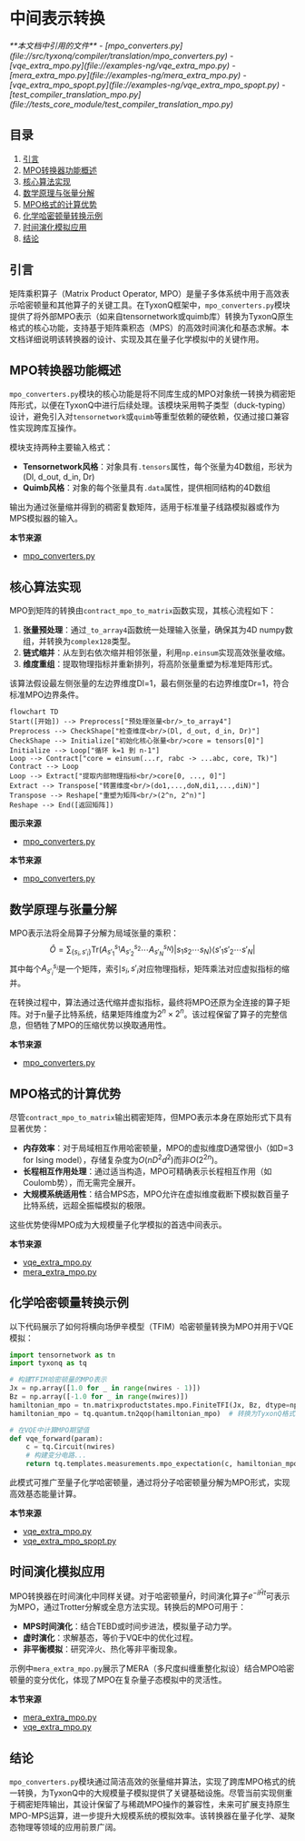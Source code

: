 # 中间表示转换

<cite>
**本文档中引用的文件**  
- [mpo_converters.py](file://src/tyxonq/compiler/translation/mpo_converters.py)
- [vqe_extra_mpo.py](file://examples-ng/vqe_extra_mpo.py)
- [mera_extra_mpo.py](file://examples-ng/mera_extra_mpo.py)
- [vqe_extra_mpo_spopt.py](file://examples-ng/vqe_extra_mpo_spopt.py)
- [test_compiler_translation_mpo.py](file://tests_core_module/test_compiler_translation_mpo.py)
</cite>

## 目录
1. [引言](#引言)
2. [MPO转换器功能概述](#mpo转换器功能概述)
3. [核心算法实现](#核心算法实现)
4. [数学原理与张量分解](#数学原理与张量分解)
5. [MPO格式的计算优势](#mpo格式的计算优势)
6. [化学哈密顿量转换示例](#化学哈密顿量转换示例)
7. [时间演化模拟应用](#时间演化模拟应用)
8. [结论](#结论)

## 引言
矩阵乘积算子（Matrix Product Operator, MPO）是量子多体系统中用于高效表示哈密顿量和其他算子的关键工具。在TyxonQ框架中，`mpo_converters.py`模块提供了将外部MPO表示（如来自tensornetwork或quimb库）转换为TyxonQ原生格式的核心功能，支持基于矩阵乘积态（MPS）的高效时间演化和基态求解。本文档详细说明该转换器的设计、实现及其在量子化学模拟中的关键作用。

## MPO转换器功能概述
`mpo_converters.py`模块的核心功能是将不同库生成的MPO对象统一转换为稠密矩阵形式，以便在TyxonQ中进行后续处理。该模块采用鸭子类型（duck-typing）设计，避免引入对`tensornetwork`或`quimb`等重型依赖的硬依赖，仅通过接口兼容性实现跨库互操作。

模块支持两种主要输入格式：
- **Tensornetwork风格**：对象具有`.tensors`属性，每个张量为4D数组，形状为(Dl, d_out, d_in, Dr)
- **Quimb风格**：对象的每个张量具有`.data`属性，提供相同结构的4D数组

输出为通过张量缩并得到的稠密复数矩阵，适用于标准量子线路模拟器或作为MPS模拟器的输入。

**本节来源**  
- [mpo_converters.py](file://src/tyxonq/compiler/translation/mpo_converters.py#L1-L20)

## 核心算法实现
MPO到矩阵的转换由`contract_mpo_to_matrix`函数实现，其核心流程如下：

1. **张量预处理**：通过`_to_array4`函数统一处理输入张量，确保其为4D numpy数组，并转换为`complex128`类型。
2. **链式缩并**：从左到右依次缩并相邻张量，利用`np.einsum`实现高效张量收缩。
3. **维度重组**：提取物理指标并重新排列，将高阶张量重塑为标准矩阵形式。

该算法假设最左侧张量的左边界维度Dl=1，最右侧张量的右边界维度Dr=1，符合标准MPO边界条件。

```mermaid
flowchart TD
Start([开始]) --> Preprocess["预处理张量<br/>_to_array4"]
Preprocess --> CheckShape["检查维度<br/>(Dl, d_out, d_in, Dr)"]
CheckShape --> Initialize["初始化核心张量<br/>core = tensors[0]"]
Initialize --> Loop["循环 k=1 到 n-1"]
Loop --> Contract["core = einsum(...r, rabc -> ...abc, core, Tk)"]
Contract --> Loop
Loop --> Extract["提取内部物理指标<br/>core[0, ..., 0]"]
Extract --> Transpose["转置维度<br/>(do1,...,doN,di1,...,diN)"]
Transpose --> Reshape["重塑为矩阵<br/>(2^n, 2^n)"]
Reshape --> End([返回矩阵])
```

**图示来源**  
- [mpo_converters.py](file://src/tyxonq/compiler/translation/mpo_converters.py#L39-L77)

**本节来源**  
- [mpo_converters.py](file://src/tyxonq/compiler/translation/mpo_converters.py#L39-L77)

## 数学原理与张量分解
MPO表示法将全局算子分解为局域张量的乘积：
$$
\hat{O} = \sum_{\{s_i,s'_i\}} \text{Tr}(A^{s_1}_{s'_1} A^{s_2}_{s'_2} \cdots A^{s_N}_{s'_N}) |s_1 s_2 \cdots s_N\rangle\langle s'_1 s'_2 \cdots s'_N|
$$
其中每个$A^{s_i}_{s'_i}$是一个矩阵，索引$s_i, s'_i$对应物理指标，矩阵乘法对应虚拟指标的缩并。

在转换过程中，算法通过迭代缩并虚拟指标，最终将MPO还原为全连接的算子矩阵。对于n量子比特系统，结果矩阵维度为$2^n \times 2^n$。该过程保留了算子的完整信息，但牺牲了MPO的压缩优势以换取通用性。

**本节来源**  
- [mpo_converters.py](file://src/tyxonq/compiler/translation/mpo_converters.py#L39-L77)

## MPO格式的计算优势
尽管`contract_mpo_to_matrix`输出稠密矩阵，但MPO表示本身在原始形式下具有显著优势：

- **内存效率**：对于局域相互作用哈密顿量，MPO的虚拟维度D通常很小（如D=3 for Ising model），存储复杂度为$O(nD^2d^2)$而非$O(2^{2n})$。
- **长程相互作用处理**：通过适当构造，MPO可精确表示长程相互作用（如Coulomb势），而无需完全展开。
- **大规模系统适用性**：结合MPS态，MPO允许在虚拟维度截断下模拟数百量子比特系统，远超全振幅模拟的极限。

这些优势使得MPO成为大规模量子化学模拟的首选中间表示。

**本节来源**  
- [vqe_extra_mpo.py](file://examples-ng/vqe_extra_mpo.py#L1-L141)
- [mera_extra_mpo.py](file://examples-ng/mera_extra_mpo.py#L1-L127)

## 化学哈密顿量转换示例
以下代码展示了如何将横向场伊辛模型（TFIM）哈密顿量转换为MPO并用于VQE模拟：

```python
import tensornetwork as tn
import tyxonq as tq

# 构建TFIM哈密顿量的MPO表示
Jx = np.array([1.0 for _ in range(nwires - 1)])
Bz = np.array([-1.0 for _ in range(nwires)])
hamiltonian_mpo = tn.matrixproductstates.mpo.FiniteTFI(Jx, Bz, dtype=np.complex64)
hamiltonian_mpo = tq.quantum.tn2qop(hamiltonian_mpo)  # 转换为TyxonQ格式

# 在VQE中计算MPO期望值
def vqe_forward(param):
    c = tq.Circuit(nwires)
    # 构建变分电路...
    return tq.templates.measurements.mpo_expectation(c, hamiltonian_mpo)
```

此模式可推广至量子化学哈密顿量，通过将分子哈密顿量分解为MPO形式，实现高效基态能量计算。

**本节来源**  
- [vqe_extra_mpo.py](file://examples-ng/vqe_extra_mpo.py#L1-L141)
- [vqe_extra_mpo_spopt.py](file://examples-ng/vqe_extra_mpo_spopt.py#L1-L135)

## 时间演化模拟应用
MPO转换器在时间演化中同样关键。对于哈密顿量$\hat{H}$，时间演化算子$e^{-i\hat{H}t}$可表示为MPO，通过Trotter分解或全息方法实现。转换后的MPO可用于：
- **MPS时间演化**：结合TEBD或时间步进法，模拟量子动力学。
- **虚时演化**：求解基态，等价于VQE中的优化过程。
- **非平衡模拟**：研究淬火、热化等非平衡现象。

示例中`mera_extra_mpo.py`展示了MERA（多尺度纠缠重整化拟设）结合MPO哈密顿量的变分优化，体现了MPO在复杂量子态模拟中的灵活性。

**本节来源**  
- [mera_extra_mpo.py](file://examples-ng/mera_extra_mpo.py#L1-L127)
- [vqe_extra_mpo.py](file://examples-ng/vqe_extra_mpo.py#L1-L141)

## 结论
`mpo_converters.py`模块通过简洁高效的张量缩并算法，实现了跨库MPO格式的统一转换，为TyxonQ中的大规模量子模拟提供了关键基础设施。尽管当前实现侧重于稠密矩阵输出，其设计保留了与稀疏MPO操作的兼容性，未来可扩展支持原生MPO-MPS运算，进一步提升大规模系统的模拟效率。该转换器在量子化学、凝聚态物理等领域的应用前景广阔。